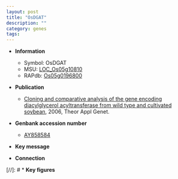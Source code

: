 ```yaml
---
layout: post
title: "OsDGAT"
description: ""
category: genes
tags: 
---
```


* **Information**  
    + Symbol: OsDGAT  
    + MSU: [LOC_Os05g10810](http://rice.plantbiology.msu.edu/cgi-bin/ORF_infopage.cgi?orf=LOC_Os05g10810)  
    + RAPdb: [Os05g0196800](http://rapdb.dna.affrc.go.jp/viewer/gbrowse_details/irgsp1?name=Os05g0196800)  

* **Publication**  
    + [Cloning and comparative analysis of the gene encoding diacylglycerol acyltransferase from wild type and cultivated soybean](http://www.ncbi.nlm.nih.gov/pubmed?term=Cloning+and+comparative+analysis+of+the+gene+encoding+diacylglycerol+acyltransferase+from+wild+type+and+cultivated+soybean%5BTitle%5D), 2006, Theor Appl Genet.

* **Genbank accession number**  
    + [AY858584](http://www.ncbi.nlm.nih.gov/nuccore/AY858584)

* **Key message**  

* **Connection**  

[//]: # * **Key figures**  


